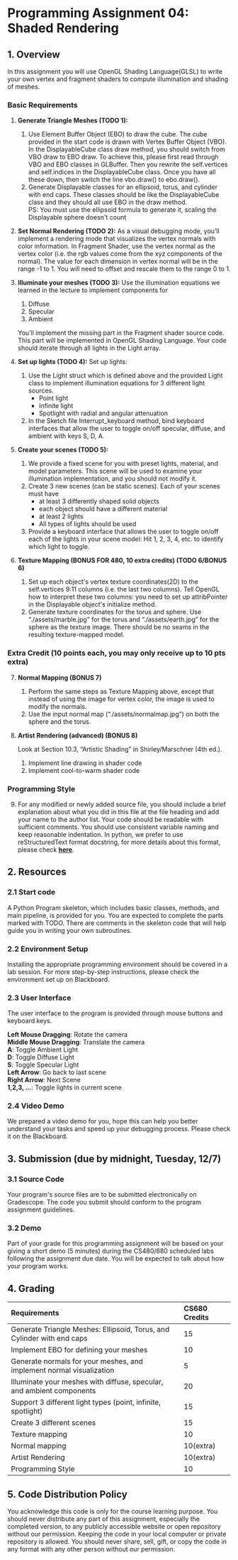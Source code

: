 # Programming Assignment 04: Shaded Rendering


## 1. Overview

In this assignment you will use OpenGL Shading Language(GLSL) to write your own vertex and fragment shaders to compute illumination and shading of meshes.


### Basic Requirements



1. **Generate Triangle Meshes (TODO 1):**
    1. Use Element Buffer Object (EBO) to draw the cube. The cube provided in the start code is drawn with Vertex Buffer Object (VBO). In the DisplayableCube class draw method, you should switch from VBO draw to EBO draw. To achieve this, please first read through VBO and EBO classes in GLBuffer. Then you rewrite the self.vertices and self.indices in the DisplayableCube class. Once you have all these down, then switch the line vbo.draw() to ebo.draw().
    2. Generate Displayable classes for an ellipsoid, torus, and cylinder with end caps. These classes should be like the DisplayableCube class and they should all use EBO in the draw method. \
PS: You must use the ellipsoid formula to generate it, scaling the Displayable sphere doesn't count
2. **Set Normal Rendering (TODO 2):** As a visual debugging mode, you’ll implement a rendering mode that visualizes the vertex normals with color information. In Fragment Shader, use the vertex normal as the vertex color (i.e. the rgb values come from the xyz components of the normal). The value for each dimension in vertex normal will be in the range -1 to 1. You will need to offset and rescale them to the range 0 to 1.
3. **Illuminate your meshes (TODO 3):** Use the illumination equations we learned in the lecture to implement components for 
    1. Diffuse
    2. Specular
    3. Ambient

    You’ll implement the missing part in the Fragment shader source code. This part will be implemented in OpenGL Shading Language. Your code should iterate through all lights in the Light array.

4. **Set up lights (TODO 4):** Set up lights:
    1. Use the Light struct which is defined above and the provided Light class to implement illumination equations for 3 different light sources.
        * Point light
        * Infinite light
        * Spotlight with radial and angular attenuation
    2. In the Sketch file Interrupt_keyboard method, bind keyboard interfaces that allow the user to toggle on/off specular, diffuse, and ambient with keys S, D, A.
5. **Create your scenes (TODO 5):**
    1. We provide a fixed scene for you with preset lights, material, and model parameters. This scene will be used to examine your illumination implementation, and you should not modify it. 
    2. Create 3 new scenes (can be static scenes). Each of your scenes must have
        * at least 3 differently shaped solid objects
        * each object should have a different material
        * at least 2 lights
        * All types of lights should be used
    3. Provide a keyboard interface that allows the user to toggle on/off each of the lights in your scene model: Hit 1, 2, 3, 4, etc. to identify which light to toggle.
6. **Texture Mapping (BONUS FOR 480, 10 extra credits) (TODO 6/BONUS 6)**
    1. Set up each object's vertex texture coordinates(2D) to the self.vertices 9:11 columns (i.e. the last two columns). Tell OpenGL how to interpret these two columns: you need to set up attribPointer in the Displayable object's initialize method.
    2. Generate texture coordinates for the torus and sphere. Use “./assets/marble.jpg” for the torus and “./assets/earth.jpg” for the sphere as the texture image. There should be no seams in the resulting texture-mapped model. 


### Extra Credit (10 points each, you may only receive up to 10 pts extra)



7. **Normal Mapping (BONUS 7)**
    1. Perform the same steps as Texture Mapping above, except that instead of using the image for vertex color, the image is used to modify the normals.
    2. Use the input normal map (“./assets/normalmap.jpg”) on both the sphere and the torus.
8. **Artist Rendering (advanced) (BONUS 8)**

    Look at Section 10.3, “Artistic Shading” in Shirley/Marschner (4th ed.).

    1. Implement line drawing in shader code
    2. Implement cool-to-warm shader code


### Programming Style

9. For any modified or newly added source file, you should include a brief explanation about what you did in this file at the file heading and add your name to the author list. Your code should be readable with sufficient comments. You should use consistent variable naming and keep reasonable indentation. In python, we prefer to use reStructuredText format docstring, for more details about this format, please check **[here](https://devguide.python.org/documenting/)**.


## 2. Resources


### 2.1 Start code

A Python Program skeleton, which includes basic classes, methods, and main pipeline, is provided for you. You are expected to complete the parts marked with TODO. There are comments in the skeleton code that will help guide you in writing your own subroutines.


### 2.2 Environment Setup

Installing the appropriate programming environment should be covered in a lab session. For more step-by-step instructions, please check the environment set up on Blackboard.


### 2.3 User Interface

The user interface to the program is provided through mouse buttons and keyboard keys.

**Left Mouse Dragging**: Rotate the camera\
**Middle Mouse Dragging**: Translate the camera\
**A**: Toggle Ambient Light\
**D**: Toggle Diffuse Light\
**S**: Toggle Specular Light\
**Left Arrow**: Go back to last scene\
**Right Arrow**: Next Scene\
**1,2,3, ...**: Toggle lights in current scene


### 2.4 Video Demo

We prepared a video demo for you, hope this can help you better understand your tasks and speed up your debugging process. Please check it on the Blackboard.


## 3. Submission (due by midnight, Tuesday, 12/7)


### 3.1 Source Code

Your program's source files are to be submitted electronically on Gradescope. The code you submit should conform to the program assignment guidelines.


### 3.2 Demo

Part of your grade for this programming assignment will be based on your giving a short demo (5 minutes) during the CS480/680 scheduled labs following the assignment due date. You will be expected to talk about how your program works.


## 4. Grading

| Requirements                                                           | CS680 Credits |
| :--------------------------------------------------------------------- | :------------ |
| Generate Triangle Meshes: Ellipsoid, Torus, and Cylinder with end caps | 15            |
| Implement EBO for defining your meshes                                 | 10            |
| Generate normals for your meshes, and implement normal visualization   | 5             |
| Illuminate your meshes with diffuse, specular, and ambient components  | 20            |
| Support 3 different light types (point, infinite, spotlight)           | 15            |
| Create 3 different scenes                                              | 15            |
| Texture mapping                                                        | 10            |
| Normal mapping                                                         | 10(extra)     |
| Artist Rendering                                                       | 10(extra)     |
| Programming Style                                                      | 10            |



## 5. Code Distribution Policy

You acknowledge this code is only for the course learning purpose. You should never distribute any part of this assignment, especially the completed version, to any publicly accessible website or open repository without our permission. Keeping the code in your local computer or private repository is allowed. You should never share, sell, gift, or copy the code in any format with any other person without our permission.
